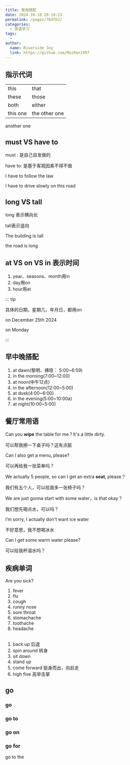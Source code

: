 ```yaml
---
title: 常用搭配
date: 2024-10-18 20:10:13
permalink: /pages/764fb2/
categories:
  - 英语学习
tags:
  - 
author: 
  name: Riverside Joy
  link: https://github.com/MaiRen1997
---
```

## 指示代词

|          |               |
| -------- | ------------- |
| this     | that          |
| these    | those         |
| both     | either        |
| this one | the other one |

another one

## must VS  have to

must : 是自己自发做的

have to: 是基于客观因素不得不做

I have to follow the law

I have to drive slowly on this road

## long VS tall

long 表示横向长

tall表示竖向

The building is tall

the road is long

## at VS on VS in 表示时间

1. year、seasons、month用in
2. day用on
3. hour用at

::: tip 

具体的日期，星期几，年月日，都用on

on December 25th 2024

on Monday

:::

## 早中晚搭配

1. at dawn(黎明、拂晓： 5:00~6:59)
2. in the morning(7:00~12:00)
3. at noon(中午12点)
4. in the afternoon(12:00~5:00)
5. at  dusk(4:00~6:00)
6. in the evening(5:00~10:00a)
7. at night(10:00~5:00)

## 餐厅常用语

Can you **wipe** the table for me？It's a little dirty.

可以帮我擦一下桌子吗？这有点脏

Can I also get a menu, please?

可以再给我一张菜单吗？

We actually 5 people, so can I get an extra **seat**, please？

我们有五个人，可以给我多一张椅子吗？

We are just gonna start with some water，is that okay？

我们想先喝点水，可以吗？

I‘m sorry, I actually don't want ice water

不好意思，我不想喝冰水

Can I get some warm water please?

可以给我杯温水吗？

## 疾病单词

Are you sick?

1. fever
2. flu
3. cough
4. runny nose
5. sore throat
6. stomachache
7. toothache
8. headache

## 

1. back up 后退
2. spin around 转身
3. sit down
4. stand up
5. come forward 挺身而出，向前走
6. high five 高举击掌

## go

### go

### go to

### go on

### go for

go to the

 